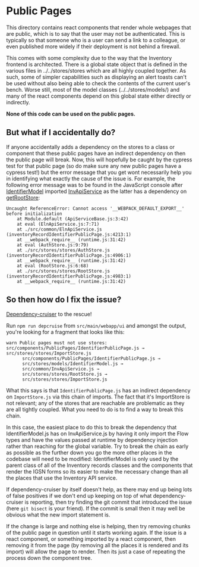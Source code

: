 # Public Pages

This directory contains react components that render whole webpages that are
public, which is to say that the user may not be authenticated. This is
typically so that someone who is a user can send a link to a colleague, or even
published more widely if their deployment is not behind a firewall.

This comes with some complexity due to the way that the Inventory frontend is
architected. There is a global state object that is defined in the various
files in ../../stores/stores which are all highly coupled together. As such,
some of simpler capabilities such as displaying an alert toasts can't be used
without also being able to check the contents of the current user's bench.
Worse still, most of the model classes (../../stores/models/) and many of the
react components depend on this global state either directly or indirectly.

**None of this code can be used on the public pages.**

## But what if I accidentally do?

If anyone accidentally adds a dependency on the stores to a class or component
that these public pages have an indirect dependency on then the public page
will break. Now, this will hopefully be caught by the cypress test for that
public page (so do make sure any new public pages have a cypress test!) but
the error message that you get wont necessarily help you in identifying what
exactly the cause of the issue is. For example, the following error message was
to be found in the JavaScript console after
[IdentifierModel](../../stores/models/IdentifierModel.js) imported
[InvApiService](../../common/InvApiService.js) as the latter has a dependency
on [getRootStore](../../stores/stores/RootStore.js):

```
Uncaught ReferenceError: Cannot access '__WEBPACK_DEFAULT_EXPORT__' before initialization
    at Module.default (ApiServiceBase.js:3:42)
    at eval (ElnApiService.js:7:71)
    at ./src/common/ElnApiService.js (inventoryRecordIdentifierPublicPage.js:4213:1)
    at __webpack_require__ (runtime.js:31:42)
    at eval (AuthStore.js:9:79)
    at ./src/stores/stores/AuthStore.js (inventoryRecordIdentifierPublicPage.js:4906:1)
    at __webpack_require__ (runtime.js:31:42)
    at eval (RootStore.js:6:68)
    at ./src/stores/stores/RootStore.js (inventoryRecordIdentifierPublicPage.js:4983:1)
    at __webpack_require__ (runtime.js:31:42)
```

## So then how do I fix the issue?

[Dependency-cruiser][depcruiser] to the rescue!

Run `npm run depcruise` from `src/main/webapp/ui` and amongst the output,
you're looking for a fragment that looks like this:

```
warn Public pages must not use stores: src/components/PublicPages/IdentifierPublicPage.js → src/stores/stores/ImportStore.js
      src/components/PublicPages/IdentifierPublicPage.js →
      src/stores/models/IdentifierModel.js →
      src/common/InvApiService.js →
      src/stores/stores/RootStore.js →
      src/stores/stores/ImportStore.js
```

What this says is that `IdentifierPublicPage.js` has an indirect dependency on
`ImportStore.js` via this chain of imports. The fact that it's ImportStore is
not relevant; any of the stores that are reachable are problematic as they are
all tightly coupled. What you need to do is to find a way to break this chain.

In this case, the easiest place to do this to break the dependency that
IdentifierModel.js has on InvApiService.js by having it only import the Flow
types and have the values passed at runtime by dependency injection rather than
reaching for the global variable. Try to break the chain as early as possible
as the further down you go the more other places in the codebase will need to
be modified: IdentifierModel is only used by the parent class of all of the
Inventory records classes and the components that render the IGSN forms so its
easier to make the necessary change than all the places that use the Inventory
API service.

If dependency-cruiser by itself doesn't help, as there may end up being lots of
false positives if we don't end up keeping on top of what dependency-cruiser is
reporting, then try finding the git commit that introduced the issue (here `git
bisect` is your friend). If the commit is small then it may well be obvious
what the new import statement is.

If the change is large and nothing else is helping, then try removing chunks of
the public page in question until it starts working again. If the issue is a
react component, or something imported by a react component, then removing it
from the page (by removing all the places it is rendered and its import) will
allow the page to render. Then its just a case of repeating the process down
the component tree.




[depcruiser]: https://github.com/sverweij/dependency-cruiser
